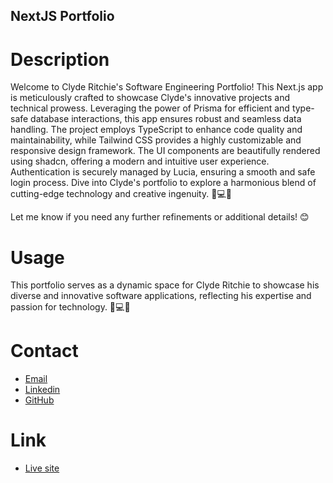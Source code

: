 ## NextJS Portfolio

# Description

Welcome to Clyde Ritchie's Software Engineering Portfolio! This Next.js app is meticulously crafted to showcase Clyde's innovative projects and technical prowess. Leveraging the power of Prisma for efficient and type-safe database interactions, this app ensures robust and seamless data handling. The project employs TypeScript to enhance code quality and maintainability, while Tailwind CSS provides a highly customizable and responsive design framework. The UI components are beautifully rendered using shadcn, offering a modern and intuitive user experience. Authentication is securely managed by Lucia, ensuring a smooth and safe login process. Dive into Clyde's portfolio to explore a harmonious blend of cutting-edge technology and creative ingenuity. 🚀💻🎨

Let me know if you need any further refinements or additional details! 😊

# Usage

This portfolio serves as a dynamic space for Clyde Ritchie to showcase his diverse and innovative software applications, reflecting his expertise and passion for technology. 🚀💻🎨

# Contact
-   [Email](clyderitchie@yahoo.com)
-   [Linkedin](https://www.linkedin.com/in/clyde-ritchie-536a12219/)
-   [GitHub](https://github.com/Clyderitchie)

# Link
-   [Live site](https://www.clyderitchie.com)